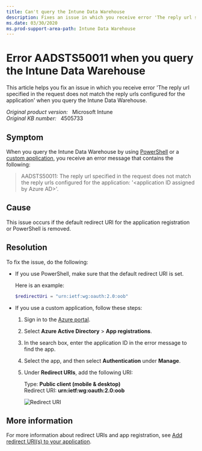 ```yaml
---
title: Can't query the Intune Data Warehouse
description: Fixes an issue in which you receive error 'The reply url specified in the request does not match the reply urls configured for the application' when you query the Intune Data Warehouse.
ms.date: 03/30/2020
ms.prod-support-area-path: Intune Data Warehouse
---
```

# Error AADSTS50011 when you query the Intune Data Warehouse

This article helps you fix an issue in which you receive error 'The reply url specified in the request does not match the reply urls configured for the application' when you query the Intune Data Warehouse.

_Original product version:_ &nbsp; Microsoft Intune  
_Original KB number:_ &nbsp; 4505733

## Symptom

When you query the Intune Data Warehouse by using [PowerShell](https://github.com/microsoft/Intune-Data-Warehouse/tree/master/Samples/PowerShell) or a [custom application](/mem/intune/apps/apps-add), you receive an error message that contains the following:

> AADSTS50011: The reply url specified in the request does not match the reply urls configured for the application: '\<application ID assigned by Azure AD>'.

## Cause

This issue occurs if the default redirect URI for the application registration or PowerShell is removed.

## Resolution

To fix the issue, do the following:

- If you use PowerShell, make sure that the default redirect URI is set.

  Here is an example:

  ```powershell
  $redirectUri = "urn:ietf:wg:oauth:2.0:oob"
  ```

- If you use a custom application, follow these steps:

  1. Sign in to the [Azure portal](https://portal.azure.com/).
  2. Select **Azure Active Directory** > **App registrations**.
  3. In the search box, enter the application ID in the error message to find the app.
  4. Select the app, and then select **Authentication** under **Manage**.
  5. Under **Redirect URIs**, add the following URI:

     Type: **Public client (mobile & desktop)**  
     Redirect URI: **urn:ietf:wg:oauth:2.0:oob**

     ![Redirect URI](./media/error-query-intune-data-warehouse/4506350_en_1.png)

## More information

For more information about redirect URIs and app registration, see [Add redirect URI(s) to your application](https://aka.ms/aadv2/redirectUri).
